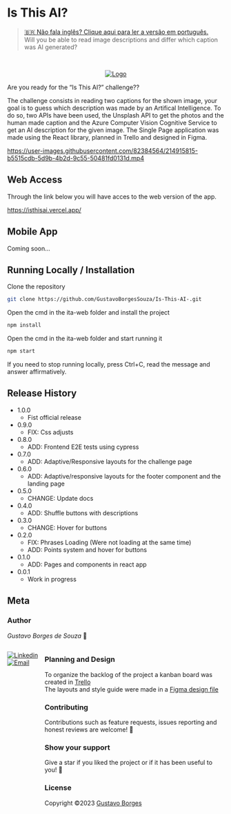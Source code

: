 # Is This AI?
><a href="https://github.com/GustavoBorgesSouza/Is-This-AI-/blob/main/README-PT.md">🇧🇷 Não fala inglês? Clique aqui para ler a versão em português.</a>
><br>
>Will you be able to read image descriptions and differ which caption was AI generated?

<br>
<div align="center">

[![Logo](https://isthisai.vercel.app/static/media/IsThisAILogo.f2498a9bf14a5e65f4e8562bd2c51160.svg)](https://isthisai.vercel.app/static/media/IsThisAILogo.f2498a9bf14a5e65f4e8562bd2c51160.svg)

</div>

Are you ready for the “Is This AI?” challenge??

The challenge consists in reading two captions for the shown image, your goal is to guess which description was made by an Artifical Intelligence.
To do so, two APIs have been used, the Unsplash API to get the photos and the human made caption and the Azure Computer Vision Cognitive Service to get an AI description for the given image. The Single Page application was made using the React library, planned in Trello and designed in Figma. 


https://user-images.githubusercontent.com/82384564/214915815-b5515cdb-5d9b-4b2d-9c55-50481fd0131d.mp4



## Web Access

Through the link below you will have acces to the web version of the app.

https://isthisai.vercel.app/

## Mobile App

Coming soon...

## Running Locally / Installation

Clone the repository

```sh
git clone https://github.com/GustavoBorgesSouza/Is-This-AI-.git
```

Open the cmd in the ita-web folder and install the project 

```sh
npm install
```

Open the cmd in the ita-web folder and start running it

```sh
npm start
```

If you need to stop running locally, press Ctrl+C, read the message and answer affirmatively.

## Release History

* 1.0.0
    * Fist official release
* 0.9.0
    * FIX: Css adjusts
* 0.8.0
    * ADD: Frontend E2E tests using cypress
* 0.7.0
    * ADD: Adaptive/Responsive layouts for the challenge page
* 0.6.0
    * ADD: Adaptive/responsive layouts for the footer component and the landing page
* 0.5.0
    * CHANGE: Update docs
* 0.4.0
    * ADD: Shuffle buttons with descriptions
* 0.3.0
    * CHANGE: Hover for buttons
* 0.2.0
    * FIX: Phrases Loading (Were not loading at the same time)
    * ADD: Points system and hover for buttons 
* 0.1.0
    * ADD: Pages and components in react app
* 0.0.1
    * Work in progress 

## Meta

### Author

*Gustavo Borges de Souza* 🤠

<div style="display:flex;">
  
  
[![Linkedin](https://img.shields.io/badge/Linkedin-2867b2?style=for-the-badge&logo=linkedin&logoColor=white)](https://www.linkedin.com/in/gustavoborgessouza)
[![Email](https://img.shields.io/badge/Email-EA4335?style=for-the-badge&logo=gmail&logoColor=white)](mailto:sgustavo.borges10@gmail.com)
  
<div/>

### Planning and Design
   To organize the backlog of the project a kanban board was created in [Trello](https://trello.com/b/psdzwJlf/project-is-this-ai) 
   <br>
   The layouts and style guide were made in a [Figma design file](https://www.figma.com/file/ASH8pEhBJvMF7m7LsfdEKv/Is-This-AI?node-id=0%3A1&t=oE46OAFUlVhSFgoP-1)
   
### Contributing
  Contributions such as feature requests, issues reporting and honest reviews are welcome! 🤝
### Show your support
  Give a star if you liked the project or if it has been useful to you! 🌟
### License
  Copyright ©2023 [Gustavo Borges](https://github.com/GustavoBorgesSouza)
  
